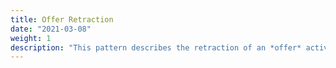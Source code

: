 ```yaml
---
title: Offer Retraction
date: "2021-03-08"
weight: 1
description: "This pattern describes the retraction of an *offer* activity."
---
```


